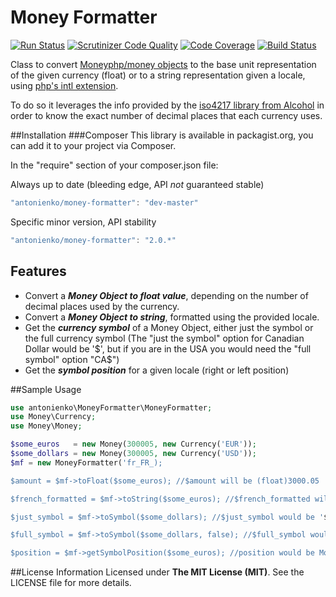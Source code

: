 Money Formatter 
===============
[![Run Status](https://api.shippable.com/projects/55a52332edd7f2c0526c925c/badge?branch=master)](https://app.shippable.com/projects/55a52332edd7f2c0526c925c)
[![Scrutinizer Code Quality](https://scrutinizer-ci.com/g/antonienko/MoneyFormatter/badges/quality-score.png?b=master)](https://scrutinizer-ci.com/g/antonienko/MoneyFormatter/?branch=master)
[![Code Coverage](https://scrutinizer-ci.com/g/antonienko/MoneyFormatter/badges/coverage.png?b=master)](https://scrutinizer-ci.com/g/antonienko/MoneyFormatter/?branch=master)
[![Build Status](https://scrutinizer-ci.com/g/antonienko/MoneyFormatter/badges/build.png?b=master)](https://scrutinizer-ci.com/g/antonienko/MoneyFormatter/build-status/master)

Class to convert [Moneyphp/money objects](https://github.com/moneyphp/money) to the base unit representation
of the given currency (float) or to a string representation given a locale, using [php's intl extension](http://php.net/manual/en/numberformatter.formatcurrency.php).

To do so it leverages the info provided by the [iso4217 library from Alcohol](https://github.com/alcohol/iso4217) in order
to know the exact number of decimal places that each currency uses.

##Installation
###Composer
This library is available in packagist.org, you can add it to your project via Composer.

In the "require" section of your composer.json file:

Always up to date (bleeding edge, API *not* guaranteed stable)
```javascript
"antonienko/money-formatter": "dev-master"
```

Specific minor version, API stability
```javascript
"antonienko/money-formatter": "2.0.*"
```

## Features
* Convert a ___Money Object to float value___, depending on the number of decimal places used by the currency.
* Convert a ___Money Object to string___, formatted using the provided locale.
* Get the ___currency symbol___ of a Money Object, either just the symbol or the full currency symbol (The "just the symbol" option for Canadian Dollar would be '$', but if you are in the USA you would need the "full symbol" option "CA$")
* Get the ___symbol position___ for a given locale (right or left position)

##Sample Usage
```php
use antonienko\MoneyFormatter\MoneyFormatter;
use Money\Currency;
use Money\Money;

$some_euros   = new Money(300005, new Currency('EUR'));
$some_dollars = new Money(300005, new Currency('USD'));
$mf = new MoneyFormatter('fr_FR_);

$amount = $mf->toFloat($some_euros); //$amount will be (float)3000.05

$french_formatted = $mf->toString($some_euros); //$french_formatted will be '3 000,05 €'

$just_symbol = $mf->toSymbol($some_dollars); //$just_symbol would be '$'

$full_symbol = $mf->toSymbol($some_dollars, false); //$full_symbol would be '$US'

$position = $mf->getSymbolPosition($some_euros); //position would be MoneyFormatter::SYMBOL_POSITION_RIGHT
```

##License Information
Licensed under __The MIT License (MIT)__. See the LICENSE file for more details.
